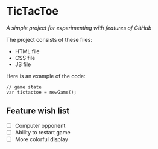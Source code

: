 # TicTacToe

_A simple project for experimenting with features of GitHub_

The project consists of these files:

* HTML file
* CSS file
* JS file

Here is an example of the code:

```
// game state
var tictactoe = newGame();
```

## Feature wish list

- [ ] Computer opponent
- [ ] Ability to restart game
- [ ] More colorful display
